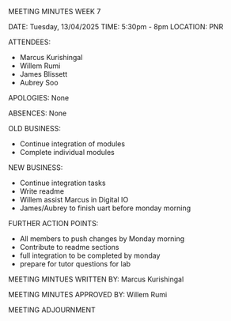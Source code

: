 MEETING MINUTES WEEK 7

DATE: Tuesday, 13/04/2025
TIME: 5:30pm - 8pm
LOCATION: PNR

ATTENDEES: 
- Marcus Kurishingal
- Willem Rumi
- James Blissett
- Aubrey Soo

APOLOGIES: None

ABSENCES: None

OLD BUSINESS: 
- Continue integration of modules
- Complete individual modules

NEW BUSINESS:
- Continue integration tasks
- Write readme
- Willem assist Marcus in Digital IO
- James/Aubrey to finish uart before monday morning

FURTHER ACTION POINTS:
- All members to push changes by Monday morning
- Contribute to readme sections
- full integration to be completed by monday
- prepare for tutor questions for lab

MEETING MINTUES WRITTEN BY: Marcus Kurishingal 

MEETING MINUTES APPROVED BY: Willem Rumi

MEETING ADJOURNMENT
